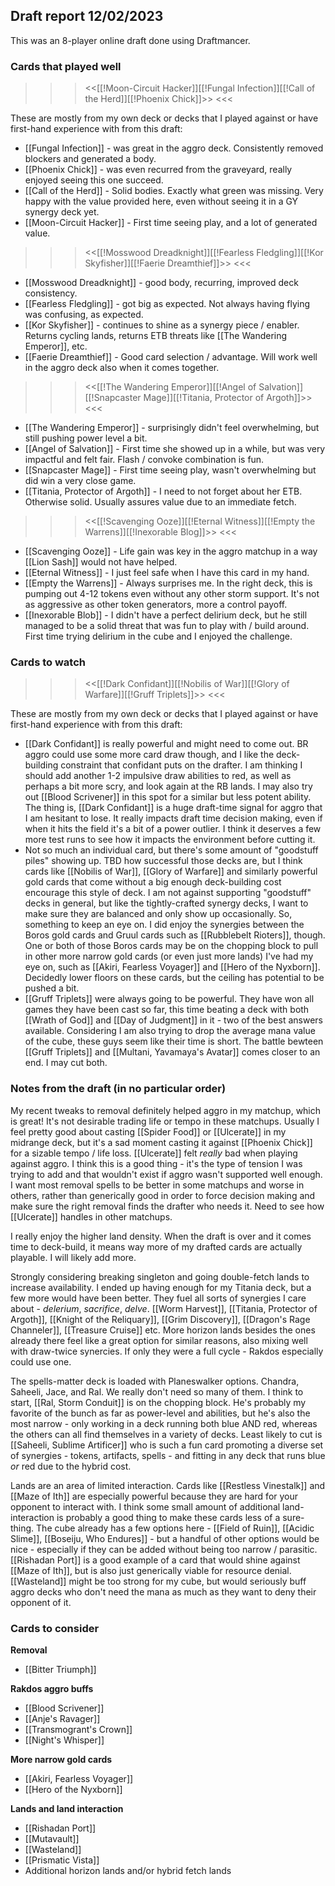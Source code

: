 ## Draft report 12/02/2023

This was an 8-player online draft done using Draftmancer.

### Cards that played well

>>> <<[[!Moon-Circuit Hacker]][[!Fungal Infection]][[!Call of the Herd]][[!Phoenix Chick]]>> <<<

These are mostly from my own deck or decks that I played against or have first-hand experience with from this draft:

- [[Fungal Infection]] - was great in the aggro deck. Consistently removed blockers and generated a body.
- [[Phoenix Chick]] - was even recurred from the graveyard, really enjoyed seeing this one succeed.
- [[Call of the Herd]] - Solid bodies. Exactly what green was missing. Very happy with the value provided here, even without seeing it in a GY synergy deck yet.
- [[Moon-Circuit Hacker]] - First time seeing play, and a lot of generated value.

>>> <<[[!Mosswood Dreadknight]][[!Fearless Fledgling]][[!Kor Skyfisher]][[!Faerie Dreamthief]]>> <<<

- [[Mosswood Dreadknight]] - good body, recurring, improved deck consistency.
- [[Fearless Fledgling]] - got big as expected. Not always having flying was confusing, as expected.
- [[Kor Skyfisher]] - continues to shine as a synergy piece / enabler. Returns cycling lands, returns ETB threats like [[The Wandering Emperor]], etc.
- [[Faerie Dreamthief]] - Good card selection / advantage. Will work well in the aggro deck also when it comes together.

>>> <<[[!The Wandering Emperor]][[!Angel of Salvation]][[!Snapcaster Mage]][[!Titania, Protector of Argoth]]>> <<<

- [[The Wandering Emperor]] - surprisingly didn't feel overwhelming, but still pushing power level a bit.
- [[Angel of Salvation]] - First time she showed up in a while, but was very impactful and felt fair. Flash / convoke combination is fun.
- [[Snapcaster Mage]] - First time seeing play, wasn't overwhelming but did win a very close game.
- [[Titania, Protector of Argoth]] - I need to not forget about her ETB. Otherwise solid. Usually assures value due to an immediate fetch.

>>> <<[[!Scavenging Ooze]][[!Eternal Witness]][[!Empty the Warrens]][[!Inexorable Blog]]>> <<<

- [[Scavenging Ooze]] - Life gain was key in the aggro matchup in a way [[Lion Sash]] would not have helped.
- [[Eternal Witness]] - I just feel safe when I have this card in my hand.
- [[Empty the Warrens]] - Always surprises me. In the right deck, this is pumping out 4-12 tokens even without any other storm support. It's not as aggressive as other token generators, more a control payoff.
- [[Inexorable Blob]] - I didn't have a perfect delirium deck, but he still managed to be a solid threat that was fun to play with / build around. First time trying delirium in the cube and I enjoyed the challenge.

### Cards to watch

>>> <<[[!Dark Confidant]][[!Nobilis of War]][[!Glory of Warfare]][[!Gruff Triplets]]>> <<<

These are mostly from my own deck or decks that I played against or have first-hand experience with from this draft:

- [[Dark Confidant]] is really powerful and might need to come out. BR aggro could use some more card draw though, and I like the deck-building constraint that confidant puts on the drafter. I am thinking I should add another 1-2 impulsive draw abilities to red, as well as perhaps a bit more scry, and look again at the RB lands. I may also try out [[Blood Scrivener]] in this spot for a similar but less potent ability. The thing is, [[Dark Confidant]] is a huge draft-time signal for aggro that I am hesitant to lose. It really impacts draft time decision making, even if when it hits the field it's a bit of a power outlier. I think it deserves a few more test runs to see how it impacts the environment before cutting it.
- Not so much an individual card, but there's some amount of "goodstuff piles" showing up. TBD how successful those decks are, but I think cards like [[Nobilis of War]], [[Glory of Warfare]] and similarly powerful gold cards that come without a big enough deck-building cost encourage this style of deck. I am not against supporting "goodstuff" decks in general, but like the tightly-crafted synergy decks, I want to make sure they are balanced and only show up occasionally. So, something to keep an eye on. I did enjoy the synergies between the Boros gold cards and Gruul cards such as [[Rubblebelt Rioters]], though. One or both of those Boros cards may be on the chopping block to pull in other more narrow gold cards (or even just more lands) I've had my eye on, such as [[Akiri, Fearless Voyager]] and [[Hero of the Nyxborn]]. Decidedly lower floors on these cards, but the ceiling has potential to be pushed a bit.
- [[Gruff Triplets]] were always going to be powerful. They have won all games they have been cast so far, this time beating a deck with both [[Wrath of God]] and [[Day of Judgment]] in it - two of the best answers available. Considering I am also trying to drop the average mana value of the cube, these guys seem like their time is short. The battle bewteen [[Gruff Triplets]] and [[Multani, Yavamaya's Avatar]] comes closer to an end. I may cut both.

### Notes from the draft (in no particular order)

My recent tweaks to removal definitely helped aggro in my matchup, which is great! It's not desirable trading life or tempo in these matchups. Usually I feel pretty good about casting [[Spider Food]] or [[Ulcerate]] in my midrange deck, but it's a sad moment casting it against [[Phoenix Chick]] for a sizable tempo / life loss. [[Ulcerate]] felt _really_ bad when playing against aggro. I think this is a good thing - it's the type of tension I was trying to add and that wouldn't exist if aggro wasn't supported well enough. I want most removal spells to be better in some matchups and worse in others, rather than generically good in order to force decision making and make sure the right removal finds the drafter who needs it. Need to see how [[Ulcerate]] handles in other matchups.

I really enjoy the higher land density. When the draft is over and it comes time to deck-build, it means way more of my drafted cards are actually playable. I will likely add more.

Strongly considering breaking singleton and going double-fetch lands to increase availability. I ended up having enough for my Titania deck, but a few more would have been better. They fuel all sorts of synergies I care about - _delerium_, _sacrifice_, _delve_. [[Worm Harvest]], [[Titania, Protector of Argoth]], [[Knight of the Reliquary]], [[Grim Discovery]], [[Dragon's Rage Channeler]], [[Treasure Cruise]] etc. More horizon lands besides the ones already there feel like a great option for similar reasons, also mixing well with draw-twice synercies. If only they were a full cycle - Rakdos especially could use one.

The spells-matter deck is loaded with Planeswalker options. Chandra, Saheeli, Jace, and Ral. We really don't need so many of them. I think to start, [[Ral, Storm Conduit]] is on the chopping block. He's probably my favorite of the bunch as far as power-level and abilities, but he's also the most narrow - only working in a deck running both blue AND red, whereas the others can all find themselves in a variety of decks. Least likely to cut is [[Saheeli, Sublime Artificer]] who is such a fun card promoting a diverse set of synergies - tokens, artifacts, spells - and fitting in any deck that runs blue _or_ red due to the hybrid cost.

Lands are an area of limited interaction. Cards like [[Restless Vinestalk]] and [[Maze of Ith]] are especially powerful because they are hard for your opponent to interact with. I think some small amount of additional land-interaction is probably a good thing to make these cards less of a sure-thing. The cube already has a few options here - [[Field of Ruin]], [[Acidic Slime]], [[Boseiju, Who Endures]] - but a handful of other options would be nice - especially if they can be added without being too narrow / parasitic. [[Rishadan Port]] is a good example of a card that would shine against [[Maze of Ith]], but is also just generically viable for resource denial. [[Wasteland]] might be too strong for my cube, but would seriously buff aggro decks who don't need the mana as much as they want to deny their opponent of it.

### Cards to consider

**Removal**

- [[Bitter Triumph]]

**Rakdos aggro buffs**

- [[Blood Scrivener]]
- [[Anje's Ravager]]
- [[Transmogrant's Crown]]
- [[Night's Whisper]]

**More narrow gold cards**

- [[Akiri, Fearless Voyager]]
- [[Hero of the Nyxborn]]

**Lands and land interaction**

- [[Rishadan Port]]
- [[Mutavault]]
- [[Wasteland]]
- [[Prismatic Vista]]
- Additional horizon lands and/or hybrid fetch lands
